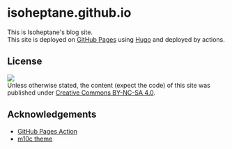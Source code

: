 # isoheptane.github.io
This is Isoheptane's blog site.  
This site is deployed on [GitHub Pages](https://blog.cascade.moe) using [Hugo](https://gohugo.io) and deployed by actions.

## License
![](https://licensebuttons.net/l/by-nc-sa/4.0/88x31.png)  
Unless otherwise stated, the content (expect the code) of this site was published under [Creative Commons BY-NC-SA 4.0](https://creativecommons.org/licenses/by-nc-sa/4.0/).

## Acknowledgements
- [GitHub Pages Action](https://github.com/peaceiris/actions-gh-pages)
- [m10c theme](https://github.com/vaga/hugo-theme-m10c) 
